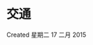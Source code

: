 <!-- Content-Type: text/x-zim-wiki
Wiki-Format: zim 0.4
Creation-Date: 2015-02-17T11:03:31+08:00 -->

# 交通
Created 星期二 17 二月 2015

